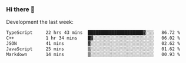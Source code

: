 ### Hi there 👋

Development the last week:
<!--START_SECTION:waka-->

```txt
TypeScript     22 hrs 43 mins  █████████████████████▓░░░   86.72 %
C++            1 hr 34 mins    █▓░░░░░░░░░░░░░░░░░░░░░░░   06.02 %
JSON           41 mins         ▓░░░░░░░░░░░░░░░░░░░░░░░░   02.62 %
JavaScript     25 mins         ▒░░░░░░░░░░░░░░░░░░░░░░░░   01.62 %
Markdown       14 mins         ▒░░░░░░░░░░░░░░░░░░░░░░░░   00.93 %
```

<!--END_SECTION:waka-->

<!--
**JASONPANGGO/jasonpanggo** is a ✨ _special_ ✨ repository because its `README.md` (this file) appears on your GitHub profile.

Here are some ideas to get you started:

- 🔭 I’m currently working on ...
- 🌱 I’m currently learning ...
- 👯 I’m looking to collaborate on ...
- 🤔 I’m looking for help with ...
- 💬 Ask me about ...
- 📫 How to reach me: ...
- 😄 Pronouns: ...
- ⚡ Fun fact: ...
-->
